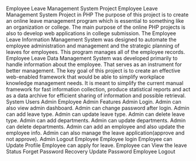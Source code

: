 Employee Leave Management System Project 
Employee Leave Management System Project in PHP
The purpose of this project is to create an online leave management program which is essential to something like an organization or college. The main purpose of the online PHP projects is also to develop web applications in college submission.
The Employee Leave Information Management System was designed to automate the employee administration and management and the strategic planning of leaves for employees. This program manages all of the employee records.
Employee Leave Data Management System was developed primarily to handle information about the employee. That serves as an instrument for better management. The key goal of this project is to create an effective web-enabled framework that would be able to simplify workplace knowledge management needs. 
It is meant to simplify the current manual framework for fast information collection, produce statistical reports and act as a data archive for efficient sharing of information and possible retrieval.
System Users
Admin
Employee
Admin Features
Admin Login.
Admin can also view admin dashboard.
Admin can change password after login.
Admin can add leave type.
Admin can update leave type.
Admin can delete leave type.
Admin can add departments.
Admin can update departments.
Admin can delete departments.
Admin can add an employee and also update the employee info.
Admin can also manage the leave application(approve and not approve).
Admin Logout
Employee
Employee login
Employee can Update Profile
Employee can apply for leave.
Employee can View the leave Status
Forget Password Recovery
Update Password
Employee Logout
